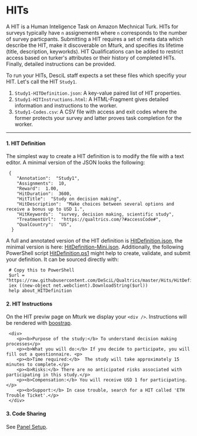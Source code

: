 # HITs

A HIT is a Human Inteligence Task on Amazon Mechnical Turk. HITs for surveys typically 
have `n` assignements where `n` corresponds to the number of survey particpants.
Submitting a HIT requires a set of meta data which describe the HIT, make it 
discoverable on Mturk, and specifies its lifetime (title, description, keyworkds).
HIT Qualifications can be added to restrict access based on turker's attributes 
or their history of completed HITs. Finally, detailed instructions can be provided.

To run your HITs, DesciL staff expects a set these files which specifiy your HIT. Let's call the HIT `Study1`.

1. `Study1-HITDefinition.json`: A key-value paired list of HIT properties.
2. `Study1-HITInstructions.html`: A HTML-Fragment gives detailed information and instructions to the worker.
3. `Study1-Codes.csv`: A CSV file with access and exit codes where the former protects your survey and latter proves task completion for the worker. 

---

#### 1. HIT Definition

The simplest way to create a HIT definition is to modify the file with a text editor. A minimal version of the JSON looks the following:

     {
		"Annotation":  "Study1",
		"Assignments":  10,
		"Reward":  1.00,
		"HitDuration":  3600,
		"HitTitle":  "Study on decision making",
		"HitDescription":  "Make choices between several options and receive a bonus up to USD 1.",
		"HitKeywords":  "survey, decision making, scientific study",
		"TreatmentUrl":  "https://qualtrics.com/?#accessCode#",
		"QualCountry":  "US",
      }
	  
A full and annotated version of the HIT definition is [HitDefinition.json](HitDefinition.json), the minimal version is here: [HitDefinition-Mini.json](HitDefinition-Mini.json). Additionally, 
the following PowerShell script [HitDefinition.ps1](HitDefinition.ps1) might help to create, validate, and submit your definition. It can be sourced directly with:

     # Copy this to PowerShell
     $url = "https://raw.githubusercontent.com/DeSciL/Qualtrics/master/Hits/HitDefinition.ps1"
	 iex ((new-object net.webclient).DownloadString($url))
     help about_HITDefinition

#### 2. HIT Instructions

On the HIT previw page on Mturk we display your `<div />`. Instructions will be rendered with [boostrap](http://getbootstrap.com/). 

     <div>
		<p><b>Purpose of the study:</b> To understand decision making processes</p> 
		<p><b>What you will do:</b> If you decide to participate, you will fill out a questionnaire. <p>  
		<p><b>Time required:</b>  The study will take approximately 15 minutes to complete.</p>    
		<p><b>Risks:</b> There are no anticipated risks associated with participating in this study.</p>  
		<p><b>Compensation:</b> You will receive USD 1 for participating.</p>
		<p><b>Support:</b> In case trouble, search for a HIT called 'ETH Trouble Ticket'.</p>
	 </div>

#### 3. Code Sharing

See [Panel Setup](../Panel/Panel.md).
